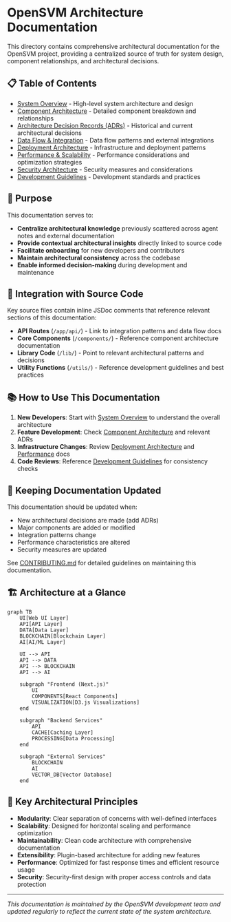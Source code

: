 # OpenSVM Architecture Documentation

This directory contains comprehensive architectural documentation for the OpenSVM project, providing a centralized source of truth for system design, component relationships, and architectural decisions.

## 📋 Table of Contents

- [System Overview](./system-overview.md) - High-level system architecture and design
- [Component Architecture](./components.md) - Detailed component breakdown and relationships
- [Architecture Decision Records (ADRs)](./adr/) - Historical and current architectural decisions
- [Data Flow & Integration](./data-flow.md) - Data flow patterns and external integrations
- [Deployment Architecture](./deployment.md) - Infrastructure and deployment patterns
- [Performance & Scalability](./performance.md) - Performance considerations and optimization strategies
- [Security Architecture](./security.md) - Security measures and considerations
- [Development Guidelines](./development-guidelines.md) - Development standards and practices

## 🎯 Purpose

This documentation serves to:

- **Centralize architectural knowledge** previously scattered across agent notes and external documentation
- **Provide contextual architectural insights** directly linked to source code
- **Facilitate onboarding** for new developers and contributors
- **Maintain architectural consistency** across the codebase
- **Enable informed decision-making** during development and maintenance

## 🔗 Integration with Source Code

Key source files contain inline JSDoc comments that reference relevant sections of this documentation:

- **API Routes** (`/app/api/`) - Link to integration patterns and data flow docs
- **Core Components** (`/components/`) - Reference component architecture documentation
- **Library Code** (`/lib/`) - Point to relevant architectural patterns and decisions
- **Utility Functions** (`/utils/`) - Reference development guidelines and best practices

## 📚 How to Use This Documentation

1. **New Developers**: Start with [System Overview](./system-overview.md) to understand the overall architecture
2. **Feature Development**: Check [Component Architecture](./components.md) and relevant ADRs
3. **Infrastructure Changes**: Review [Deployment Architecture](./deployment.md) and [Performance](./performance.md) docs
4. **Code Reviews**: Reference [Development Guidelines](./development-guidelines.md) for consistency checks

## 🔄 Keeping Documentation Updated

This documentation should be updated when:

- New architectural decisions are made (add ADRs)
- Major components are added or modified
- Integration patterns change
- Performance characteristics are altered
- Security measures are updated

See [CONTRIBUTING.md](./CONTRIBUTING.md) for detailed guidelines on maintaining this documentation.

## 🏗️ Architecture at a Glance

```mermaid
graph TB
    UI[Web UI Layer]
    API[API Layer]
    DATA[Data Layer]
    BLOCKCHAIN[Blockchain Layer]
    AI[AI/ML Layer]
    
    UI --> API
    API --> DATA
    API --> BLOCKCHAIN
    API --> AI
    
    subgraph "Frontend (Next.js)"
        UI
        COMPONENTS[React Components]
        VISUALIZATION[D3.js Visualizations]
    end
    
    subgraph "Backend Services"
        API
        CACHE[Caching Layer]
        PROCESSING[Data Processing]
    end
    
    subgraph "External Services"
        BLOCKCHAIN
        AI
        VECTOR_DB[Vector Database]
    end
```

## 🎨 Key Architectural Principles

- **Modularity**: Clear separation of concerns with well-defined interfaces
- **Scalability**: Designed for horizontal scaling and performance optimization
- **Maintainability**: Clean code architecture with comprehensive documentation
- **Extensibility**: Plugin-based architecture for adding new features
- **Performance**: Optimized for fast response times and efficient resource usage
- **Security**: Security-first design with proper access controls and data protection

---

*This documentation is maintained by the OpenSVM development team and updated regularly to reflect the current state of the system architecture.*